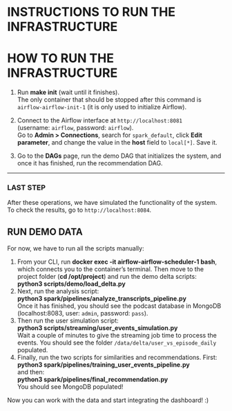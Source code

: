 # INSTRUCTIONS TO RUN THE INFRASTRUCTURE

# HOW TO RUN THE INFRASTRUCTURE

1. Run **make init** (wait until it finishes).  
   The only container that should be stopped after this command is `airflow-airflow-init-1` (it is only used to initialize Airflow).  

2. Connect to the Airflow interface at `http://localhost:8081`  
   (username: `airflow`, password: `airflow`).  
   Go to **Admin > Connections**, search for `spark_default`, click **Edit parameter**, and change the value in the **host** field to `local[*]`. Save it.  

3. Go to the **DAGs** page, run the demo DAG that initializes the system, and once it has finished, run the recommendation DAG.  

---

### LAST STEP  
After these operations, we have simulated the functionality of the system.  
To check the results, go to `http://localhost:8084`.  

## RUN DEMO DATA
For now, we have to run all the scripts manually:

1. From your CLI, run **docker exec -it airflow-airflow-scheduler-1 bash**, which connects you to the container’s terminal. Then move to the project folder (**cd /opt/project**) and run the demo delta scripts:  
   **python3 scripts/demo/load_delta.py**
2. Next, run the analysis script:  
   **python3 spark/pipelines/analyze_transcripts_pipeline.py**  
   Once it has finished, you should see the podcast database in MongoDB (localhost:8083, user: `admin`, password: `pass`).
3. Then run the user simulation script:  
   **python3 scripts/streaming/user_events_simulation.py**  
   Wait a couple of minutes to give the streaming job time to process the events. You should see the folder `/data/delta/user_vs_episode_daily` populated.
4. Finally, run the two scripts for similarities and recommendations. First:  
   **python3 spark/pipelines/training_user_events_pipeline.py**  
   and then:  
   **python3 spark/pipelines/final_recommendation.py**  
   You should see MongoDB populated!

Now you can work with the data and start integrating the dashboard! :)
